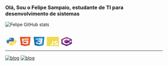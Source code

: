 
### Olá, Sou o Felipe Sampaio, estudante de TI para desenvolvimento de sistemas
![Felipe GitHub stats](https://github-readme-stats.vercel.app/api?username=felipesampai&show_icons=true&theme=onedark)

<div style="display: inline_block"><br>
  <img align="center" alt="Rafa-Python" height="30" width="40" src="https://raw.githubusercontent.com/devicons/devicon/master/icons/python/python-original.svg">
  <img align="center" alt="Rafa-HTML" height="30" width="40" src="https://raw.githubusercontent.com/devicons/devicon/master/icons/html5/html5-original.svg">
  <img align="center" alt="Rafa-CSS" height="30" width="40" src="https://raw.githubusercontent.com/devicons/devicon/master/icons/css3/css3-original.svg">  
  <img align="center" alt="Rafa-Js" height="30" width="40" src="https://raw.githubusercontent.com/devicons/devicon/master/icons/javascript/javascript-plain.svg">
  <img align="center" alt="Rafa-Csharp" height="30" width="40" src="https://raw.githubusercontent.com/devicons/devicon/master/icons/csharp/csharp-original.svg">
</div>
<hr>

[![blog](https://img.shields.io/badge/LinkedIn-0077B5?style=for-the-badge&logo=linkedin&logoColor=white)](https://www.linkedin.com/in/felipe-sampaio-9527461b9/)
[![blog](https://img.shields.io/badge/Gmail-D14836?style=for-the-badge&logo=gmail&logoColor=white)](https://felipe.galdino.sampaio@gmail.com)
